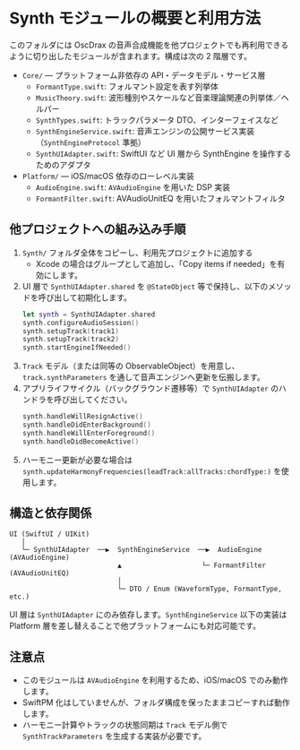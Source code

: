 # Synth モジュールの概要と利用方法

このフォルダには OscDrax の音声合成機能を他プロジェクトでも再利用できるように切り出したモジュールが含まれます。構成は次の 2 階層です。

- `Core/` — プラットフォーム非依存の API・データモデル・サービス層
  - `FormantType.swift`: フォルマント設定を表す列挙体
  - `MusicTheory.swift`: 波形種別やスケールなど音楽理論関連の列挙体／ヘルパー
  - `SynthTypes.swift`: トラックパラメータ DTO、インターフェイスなど
  - `SynthEngineService.swift`: 音声エンジンの公開サービス実装（`SynthEngineProtocol` 準拠）
  - `SynthUIAdapter.swift`: SwiftUI など UI 層から SynthEngine を操作するためのアダプタ
- `Platform/` — iOS/macOS 依存のローレベル実装
  - `AudioEngine.swift`: `AVAudioEngine` を用いた DSP 実装
  - `FormantFilter.swift`: AVAudioUnitEQ を用いたフォルマントフィルタ

## 他プロジェクトへの組み込み手順

1. `Synth/` フォルダ全体をコピーし、利用先プロジェクトに追加する
   - Xcode の場合はグループとして追加し、「Copy items if needed」を有効にします。
2. UI 層で `SynthUIAdapter.shared` を `@StateObject` 等で保持し、以下のメソッドを呼び出して初期化します。
   ```swift
   let synth = SynthUIAdapter.shared
   synth.configureAudioSession()
   synth.setupTrack(track1)
   synth.setupTrack(track2)
   synth.startEngineIfNeeded()
   ```
3. `Track` モデル（または同等の ObservableObject）を用意し、`track.synthParameters` を通して音声エンジンへ更新を伝搬します。
4. アプリライフサイクル（バックグラウンド遷移等）で `SynthUIAdapter` のハンドラを呼び出してください。
   ```swift
   synth.handleWillResignActive()
   synth.handleDidEnterBackground()
   synth.handleWillEnterForeground()
   synth.handleDidBecomeActive()
   ```
5. ハーモニー更新が必要な場合は `synth.updateHarmonyFrequencies(leadTrack:allTracks:chordType:)` を使用します。

## 構造と依存関係

```
UI (SwiftUI / UIKit)
   │
   └─ SynthUIAdapter  ──▶  SynthEngineService  ──▶  AudioEngine (AVAudioEngine)
                           ▲                    └─ FormantFilter (AVAudioUnitEQ)
                           │
                           └─ DTO / Enum (WaveformType, FormantType, etc.)
```

UI 層は `SynthUIAdapter` にのみ依存します。`SynthEngineService` 以下の実装は Platform 層を差し替えることで他プラットフォームにも対応可能です。

## 注意点

- このモジュールは `AVAudioEngine` を利用するため、iOS/macOS でのみ動作します。
- SwiftPM 化はしていませんが、フォルダ構成を保ったままコピーすれば動作します。
- ハーモニー計算やトラックの状態同期は `Track` モデル側で `SynthTrackParameters` を生成する実装が必要です。
